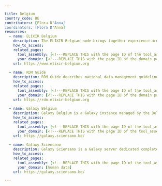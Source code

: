```yaml
---

title: Belgium
country_code: BE
contributors: [Flora D'Anna]
coordinators: [Flora D'Anna]
resources:
  - name: ELIXIR Belgium
    description: The ELIXIR Belgian node brings together experience around data management, analyses workflows and data related trainings.
    how_to_access:
    related_pages:
      tool_assembly: [<!---REPLACE THIS with the page ID of the tool_assembly pages that you want to list here as related pages--->]
      your_domain: [<!---REPLACE THIS with the page ID of the domain pages that you want to list here as related pages--->]
    url: https://www.elixir-belgium.org
    
  - name: RDM Guide
    description: RDM Guide describes national data management guidelines, resources, tools and services available for researchers in Belgium.
    how_to_access:
    related_pages:
      tool_assembly: [<!---REPLACE THIS with the page ID of the tool_assembly pages that you want to list here as related pages--->]
      your_domain: [<!---REPLACE THIS with the page ID of the domain pages that you want to list here as related pages--->]
    url: https://rdm.elixir-belgium.org
    
  - name: Galaxy Belgium
    description: Galaxy Belgium is a Galaxy instance managed by the Belgian ELIXIR node, funded by the Flemish government, which utilizing infrastructure provided by the [Flemish Supercomputer Center (VSC)](https://www.vscentrum.be).
    how_to_access:
    related_pages:
      tool_assembly: [<!---REPLACE THIS with the page ID of the tool_assembly pages that you want to list here as related pages--->]
      your_domain: [<!---REPLACE THIS with the page ID of the tool_assembly pages that you want to list here as related pages--->]
    url: https://galaxy.sciensano.be/
    
  - name: Galaxy Sciensano
    description: Galaxy Sciensano is a Galaxy server dedicated completely towards public health applications, focusing heavily on making available tools, pipelines and databases relevant for using WGS for routine pathogen typing and characterization in an applied public health setting.
    how_to_access:
    related_pages:
      tool_assembly: [<!---REPLACE THIS with the page ID of the tool_assembly pages that you want to list here as related pages--->]
      your_domain: [human data]
    url: https://galaxy.sciensano.be/

---
```


<!---Following information for the page text. All fields are optional--->
<!---If the information is already in another resource, please include the link instead of duplicating information--->
<!---Please focus on resources that are relevant for the whole country for life sciences--->

<!---## Introduction---> 

<!---General RDM considerations for your country, how to deal with RDM on a national level--->

<!---## Funders--->

<!---## Regulations--->

<!---## Domain-specific infrastructures/resources (e.g. human data, covid-19)--->
